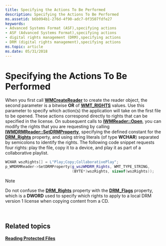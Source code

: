 ```yaml
---
title: Specifying the Actions To Be Performed
description: Specifying the Actions To Be Performed
ms.assetid: b6b094b1-276d-4f90-adc7-0f3507fdfe27
keywords:
- Advanced Systems Format (ASF),specifying actions
- ASF (Advanced Systems Format),specifying actions
- digital rights management (DRM),specifying actions
- DRM (digital rights management),specifying actions
ms.topic: article
ms.date: 05/31/2018
---
```


# Specifying the Actions To Be Performed

When you first call [**WMCreateReader**](/windows/desktop/api/Wmsdkidl/nf-wmsdkidl-wmcreatereader) to create the reader object, the second parameter is a bitwise **OR** of [**WMT\_RIGHTS**](/windows/desktop/api/Wmsdkidl/ne-wmsdkidl-wmt_rights) values. Use this parameter to specify which action(s) the application will take on the first file to be opened. These actions correspond directly to rights that can be specified in the license. On subsequent calls to [**IWMReader::Open**](/windows/desktop/api/Wmsdkidl/nf-wmsdkidl-iwmreader-open), you can modify the rights that you are requesting by calling [**IWMDRMReader::SetDRMProperty**](/windows/desktop/api/Wmsdkidl/nf-wmsdkidl-iwmdrmreader-setdrmproperty), specifying the defined constant for the [**DRM\_Rights**](drm-rights.md) property, and using string literals (of type **WCHAR**) separated by semicolons to identify the rights. The following code snippet requests four rights: play the file, copy it to a device, and play it as part of a collaborative playlist.


```C++
WCHAR wszRights[] = L"Play;Copy;CollaborativePlay";
p_WMDRMReader->SetDRMProperty(g_wszWMDRM_Rights, WMT_TYPE_STRING,
                              (BYTE*)wszRights, sizeof(wszRights));
```



> [!Note]  
> Do not confuse the [**DRM\_Rights**](drm-rights.md) property with the [**DRM\_Flags**](drm-flags.md) property, which is a **DWORD** used to specify which rights to apply to a local DRM version 1 license when copying content from a CD.

 

## Related topics

<dl> <dt>

[**Reading Protected Files**](reading-protected-files.md)
</dt> </dl>

 

 




